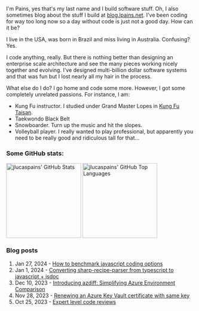 I'm Pains, yes that's my last name and I build software stuff. Oh, I also sometimes blog about the stuff I build at [blog.lpains.net](https://blog.lpains.net). I've been coding for way too long now so a day without code is just not a good day. How can it be?

I live in the USA, was born in Brazil and miss living in Australia. Confusing? Yes.

I code anything, really. But there is nothing better than designing an enterprise scale architecture and see the many pieces working nicely together and evolving. I've designed multi-billion dollar software systems and that was fun but I lost nearly all my hair in the process.

What else do I do? I go home and code some more. However, I got some completely unrelated passions. For instance, I am:

  * Kung Fu instructor. I studied under Grand Master Lopes in [Kung Fu Taisan](http://kungfutaisan.com.br/).
  * Taekwondo Black Belt
  * Snowboarder. Turn up the music and hit the slopes. 
  * Volleyball player. I really wanted to play professional, but apparently you need to be really good and ridiculous tall for that...

### Some GitHub stats:
<div>
 <img height="200" align="center" src="https://github-readme-stats.vercel.app/api?username=jlucaspains&show_icons=true&theme=dark&count_private=true&rank_icon=github" alt="jlucaspains' GitHub Stats" />
 <img height="200" align="center" src="https://github-readme-stats.vercel.app/api/top-langs/?username=jlucaspains&theme=dark&layout=compact" 
   alt="jlucaspains' GitHub Top Languages" />
</div>

### Blog posts
<!-- BLOG-POST-LIST:START -->
1. Jan 27, 2024 - [How to benchmark javascript coding options](https://blog.lpains.net/posts/2024-01-27-how-to-benchmark-javascript/)
1. Jan 1, 2024 - [Converting sharp-recipe-parser from typescript to javascript + jsdoc](https://blog.lpains.net/posts/2024-01-01-sharp-recipe-parser-jsdoc/)
1. Dec 10, 2023 - [Introducing azdiff: Simplifying Azure Environment Comparison](https://blog.lpains.net/posts/2023-12-10-introducing-azdiff/)
1. Nov 28, 2023 - [Renewing an Azure Key Vault certificate with same key](https://blog.lpains.net/posts/2023-11-28-renew-key-vault-cert/)
1. Oct 25, 2023 - [Expert level code reviews](https://blog.lpains.net/posts/2023-10-25-expert-level-code-reviews/)<!-- BLOG-POST-LIST:END -->
